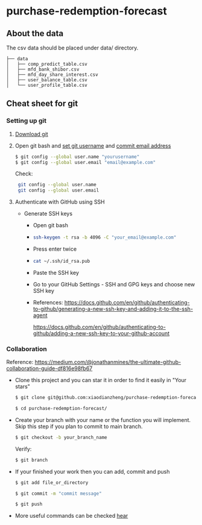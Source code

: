 # purchase-redemption-forecast

## About the data

The csv data should be placed under data/ directory.

```
├── data
│   ├── comp_predict_table.csv
│   ├── mfd_bank_shibor.csv
│   ├── mfd_day_share_interest.csv
│   ├── user_balance_table.csv
│   └── user_profile_table.csv
```

## Cheat sheet for git

### Setting up git

1. [Download git](https://git-scm.com/downloads)

2. Open git bash and [set git username](https://docs.github.com/en/github/using-git/setting-your-username-in-git) and [commit email address](https://docs.github.com/en/github/setting-up-and-managing-your-github-user-account/setting-your-commit-email-address)

   ```bash
   $ git config --global user.name "yourusername"
   $ git config --global user.email "email@example.com"
   ```

   Check:

   ```bash
    git config --global user.name
    git config --global user.email
   ```

3. Authenticate with GitHub using SSH

   - Generate SSH keys

     - Open git bash

     - ```bash
       ssh-keygen -t rsa -b 4096 -C "your_email@example.com"
       ```

     - Press enter twice

     - ```bash
       cat ~/.ssh/id_rsa.pub
       ```

     - Paste the SSH key

     - Go to your GitHub Settings - SSH and GPG keys and choose new SSH key

     - References: https://docs.github.com/en/github/authenticating-to-github/generating-a-new-ssh-key-and-adding-it-to-the-ssh-agent

       https://docs.github.com/en/github/authenticating-to-github/adding-a-new-ssh-key-to-your-github-account

### Collaboration

Reference: https://medium.com/@jonathanmines/the-ultimate-github-collaboration-guide-df816e98fb67

- Clone this project and you can star it in order to find it easily in "Your stars"
  
  ```bash
  $ git clone git@github.com:xiaodianzheng/purchase-redemption-forecast.git
  ```
  
  ```bash
  $ cd purchase-redemption-forecast/
  ```
  
- Create your branch with your name or the function you will implement. Skip this step if you plan to commit to main branch.

  ```bash
  $ git checkout -b your_branch_name
  ```

  Verify:

  ```bash
  $ git branch
  ```

- If your finished your work then you can add, commit and push

  ```bash
  $ git add file_or_directory
  ```

  ```bash
  $ git commit -m "commit message"
  ```

  ```bash
  $ git push
  ```

- More useful commands can be checked [hear](https://github.com/xiaodianzheng/purchase-redemption-forecast/blob/main/Git-Cheatsheet.pdf)
